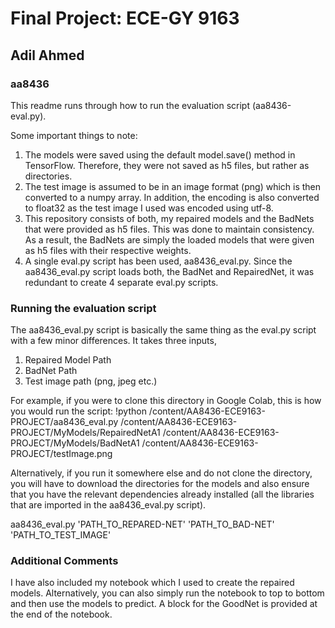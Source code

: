 # Final Project: ECE-GY 9163
## Adil Ahmed 
### aa8436

This readme runs through how to run the evaluation script (aa8436-eval.py).

Some important things to note:

1. The models were saved using the default model.save() method in TensorFlow. Therefore, they were not saved as h5 files, but rather as directories. 
2. The test image is assumed to be in an image format (png) which is then converted to a numpy array. In addition, the encoding is also converted to float32 as the test image I used was encoded using utf-8.  
3. This repository consists of both, my repaired models and the BadNets that were provided as h5 files. This was done to maintain consistency. As a result, the BadNets are simply the loaded models that were given as h5 files with their respective weights. 
4. A single eval.py script has been used, aa8436_eval.py. Since the aa8436_eval.py script loads both, the BadNet and RepairedNet, it was redundant to create 4 separate eval.py scripts.


### Running the evaluation script
The aa8436_eval.py script is basically the same thing as the eval.py script with a few minor differences. It takes three inputs,

1. Repaired Model Path
2. BadNet Path
3. Test image path (png, jpeg etc.)

For example, if you were to clone this directory in Google Colab, this is how you would run the script:
!python  /content/AA8436-ECE9163-PROJECT/aa8436_eval.py /content/AA8436-ECE9163-PROJECT/MyModels/RepairedNetA1 /content/AA8436-ECE9163-PROJECT/MyModels/BadNetA1 /content/AA8436-ECE9163-PROJECT/testImage.png

Alternatively, if you run it somewhere else and do not clone the directory, you will have to download the directories for the models and also ensure that you have the relevant dependencies already installed (all the libraries that are imported in the aa8436_eval.py script).

aa8436_eval.py 'PATH_TO_REPARED-NET' 'PATH_TO_BAD-NET' 'PATH_TO_TEST_IMAGE'

### Additional Comments
I have also included my notebook which I used to create the repaired models. Alternatively, you can also simply run the notebook to top to bottom and then use the models to predict. A block for the GoodNet is provided at the end of the notebook. 
